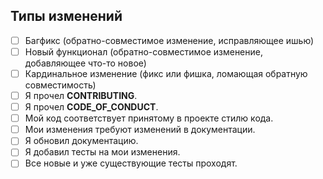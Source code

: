 ## Типы изменений
<!--- К чему относится ваш пулреквест? Отметьте `x` во всех подходящих полях: -->
- [ ] Багфикс (обратно-совместимое изменение, исправляющее ишью)
- [ ] Новый функционал (обратно-совместимое изменение, добавляющее что-то новое)
- [ ] Кардинальное изменение (фикс или фишка, ломающая обратную совместимость)
- [ ] Я прочел **CONTRIBUTING**.
- [ ] Я прочел **CODE_OF_CONDUCT**.
- [ ] Мой код соответствует принятому в проекте стилю кода.
- [ ] Мои изменения требуют изменений в документации.
- [ ] Я обновил документацию.
- [ ] Я добавил тесты на мои изменения.
- [ ] Все новые и уже существующие тесты проходят.